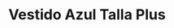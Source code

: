 ---
id: vestido-maxi-cobalt-blue-plus
title: Vestido Azul Talla Plus
regularPrice: 54.70
price: 54.70
image: 
    - ./vestido-maxi-cobalt-blue-plus-1.jpg
    - ./vestido-maxi-cobalt-blue-plus-2.jpg
description: Vestido maxi, cuello V, elástico en  cintura y bolsas a los lados.
material: Algodón
sizes: 
    - XL
    - 1XL
    - 2XL
creationDate: 2025/02/01
isSale: false
isStock: true
---